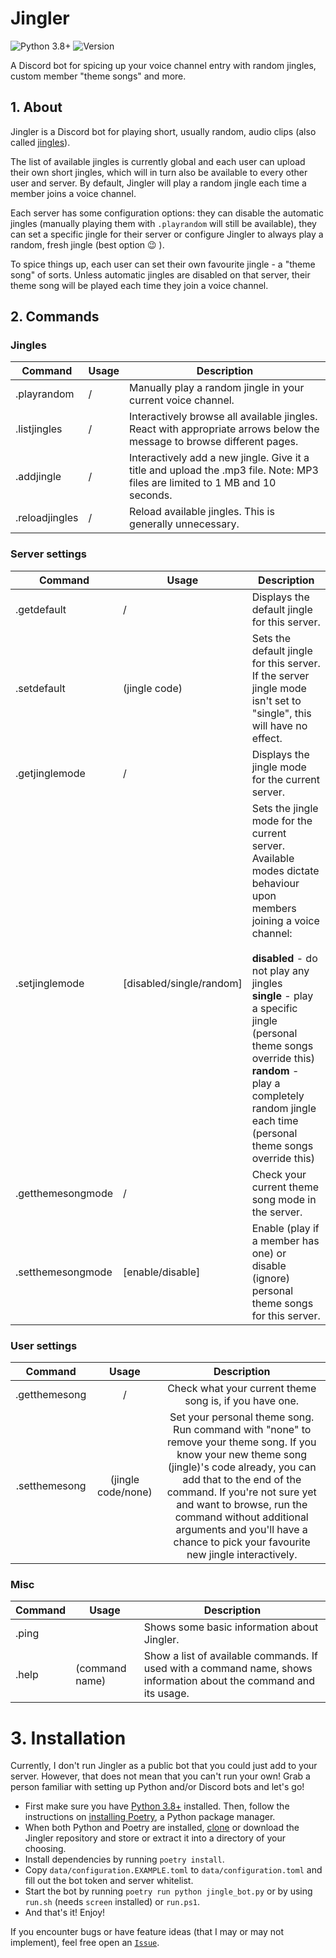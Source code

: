 # Jingler
![Python 3.8+](https://img.shields.io/badge/python-3.8%2B-blue?style=flat-square)
![Version](https://img.shields.io/badge/jingler-1.0.1-orange?style=flat-square)

A Discord bot for spicing up your voice channel entry with random jingles, 
custom member "theme songs" and more.

## 1. About
Jingler is a Discord bot for playing short, usually random, audio clips (also called [jingles](https://www.merriam-webster.com/dictionary/jingle)).

The list of available jingles is currently global and each user can upload their own short jingles, which will in turn also be available
to every other user and server. By default, Jingler will play a random jingle each time a member joins a voice channel.

Each server has some configuration options: they can disable the automatic jingles (manually playing them with `.playrandom` will still be available),
they can set a specific jingle for their server or configure Jingler to always play a random, fresh jingle (best option 😉 ).

To spice things up, each user can set their own favourite jingle - a "theme song" of sorts. Unless automatic jingles are disabled on that server,
their theme song will be played each time they join a voice channel.

## 2. Commands

### Jingles
| Command        | Usage | Description                                                                                                                   |
|----------------|-------|-------------------------------------------------------------------------------------------------------------------------------|
| .playrandom    |   /   | Manually play a random jingle in your current voice channel.                                                                  |
| .listjingles   |   /   | Interactively browse all available jingles. React with appropriate arrows below the message to browse different pages.        |
| .addjingle     |   /   | Interactively add a new jingle. Give it a title and upload the .mp3 file. Note: MP3 files are limited to 1 MB and 10 seconds. |
| .reloadjingles |   /   | Reload available jingles. This is generally unnecessary.                                                                      |

### Server settings
|   Command         |           Usage            |                                                                                                                                                            Description                                                                                                                                                           |
|-------------------|----------------------------|----------------------------------------------------------------------------------------------------------------------------------------------------------------------------------------------------------------------------------------------------------------------------------------------------------------------------------|
| .getdefault       |             /              | Displays the default jingle for this server.                                                                                                                                                                                                                                                                                     |
| .setdefault       | (jingle code)              | Sets the default jingle for this server. If the server jingle mode isn't set to "single", this will have no effect.                                                                                                                                                                                                              |
| .getjinglemode    |             /              | Displays the jingle mode for the current server.                                                                                                                                                                                                                                                                                 |
| .setjinglemode    | [disabled/single/random]   | Sets the jingle mode for the current server. Available modes dictate behaviour upon members joining a voice channel:<br><br> **disabled** - do not play any jingles<br> **single** - play a specific jingle (personal theme songs override this)<br> **random** - play a completely random jingle each time (personal theme songs override this) |
| .getthemesongmode |             /              | Check your current theme song mode in the server.                                                                                                                                                                                                                                                                            |
| .setthemesongmode | [enable/disable]           | Enable (play if a member has one) or disable (ignore) personal theme songs for this server.                                                                                                                                                                                                                                                            |

### User settings

|    Command    |              Usage              |                                                                                                                                                                          Description                                                                                                                                                                         |
|:-------------:|:-------------------------------:|:------------------------------------------------------------------------------------------------------------------------------------------------------------------------------------------------------------------------------------------------------------------------------------------------------------------------------------------------------------:|
| .getthemesong |                /                | Check what your current theme song is, if you have one.                                                                                                                                                                                                                                                                                                      |
| .setthemesong | (jingle code/none) | Set your personal theme song. <br>Run command with "none" to remove your theme song. If you know your new theme song (jingle)'s code already, you can add that to the end of the command. If you're not sure yet and want to browse, run the command without additional arguments and  you'll have a chance to pick your favourite new jingle interactively. |

### Misc
| Command | Usage          | Description                                                                                                        |
|---------|----------------|--------------------------------------------------------------------------------------------------------------------|
| .ping   |                | Shows some basic information about Jingler.                                                                        |
| .help   | (command name) | Show a list of available commands. If used with a command name, shows information about the command and its usage. |


# 3. Installation
Currently, I don't run Jingler as a public bot that you could just add to your server.
However, that does not mean that you can't run your own!
Grab a person familiar with setting up Python and/or Discord bots and let's go!

- First make sure you have [Python 3.8+](https://www.python.org/) installed. Then, follow the instructions on [installing Poetry](https://python-poetry.org/docs/#installation), a Python package manager.
- When both Python and Poetry are installed, [clone](https://docs.github.com/en/github/creating-cloning-and-archiving-repositories/cloning-a-repository-from-github/cloning-a-repository) or download the Jingler repository
and store or extract it into a directory of your choosing.
- Install dependencies by running `poetry install`.
- Copy `data/configuration.EXAMPLE.toml` to `data/configuration.toml` and fill out the bot token and server whitelist.
- Start the bot by running `poetry run python jingle_bot.py` or by using `run.sh` (needs `screen` installed) or `run.ps1`.
- And that's it! Enjoy!

If you encounter bugs or have feature ideas (that I may or may not implement), feel free open an [`Issue`](https://github.com/DefaultSimon/jingler/issues).

